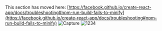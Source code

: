 

This section has moved here: [https://facebook.github.io/create-react-app/docs/troubleshooting#npm-run-build-fails-to-minify](https://facebook.github.io/create-react-app/docs/troubleshooting#npm-run-build-fails-to-minify)
![Capture](https://user-images.githubusercontent.com/78979170/128638521-1d4106f4-3ab1-4a70-9e81-af35a6895272.PNG)
![1234](https://user-images.githubusercontent.com/78979170/128659607-4da32ed7-0e92-4d05-b605-696707f47dd9.PNG)
